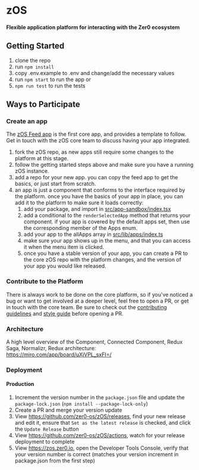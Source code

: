 # zOS

#### Flexible application platform for interacting with the Zer0 ecosystem

## Getting Started

1. clone the repo
1. run `npm install`
1. copy .env.example to .env and change/add the necessary values
1. run `npm start` to run the app or
1. `npm run test` to run the tests

## Ways to Participate

### Create an app

The [zOS Feed app](https://github.com/zer0-os/zOS-feed) is the first core app, and provides a template to follow. Get in touch with the zOS core team to discuss having your app integrated.

1. fork the zOS repo, as new apps still require some changes to the platform at this stage.
1. follow the getting started steps above and make sure you have a running zOS instance.
1. add a repo for your new app. you can copy the feed app to get the basics, or just start from scratch.
1. an app is just a component that conforms to the interface required by the platform. once you have the basics of your app in place, you can add it to the platform to make sure it loads correctly:
   1. add your package, and import in [src/app-sandbox/index.tsx](src/app-sandbox/index.tsx)
   1. add a conditional to the `renderSelectedApp` method that returns your component. if your app is covered by the default apps set, then use the corresponding member of the Apps enum.
   1. add your app to the allApps array in [src/lib/apps/index.ts](src/lib/apps/index.ts)
   1. make sure your app shows up in the menu, and that you can access it when the menu item is clicked.
   1. once you have a stable version of your app, you can create a PR to the core zOS repo with the platform changes, and the version of your app you would like released.

### Contribute to the Platform

There is always work to be done on the core platform, so if you've noticed a bug or want to get involved at a deeper level, feel free to open a PR, or get in touch with the core team. Be sure to check out the [contributing guidelines](CONTRIBUTING.md) and [style guide](STYLE_GUIDE.md) before opening a PR.

### Architecture

A high level overview of the Component, Connected Component, Redux Saga, Normalizr, Redux architecture: https://miro.com/app/board/uXjVPL_sxFI=/

### Deployment

#### Production

1. Increment the version number in the `package.json` file and update the `package-lock.json` (`npm install --package-lock-only`)
1. Create a PR and merge your version update
1. View https://github.com/zer0-os/zOS/releases, find your new release and edit it, ensure that `Set as the latest release` is checked, and click the `Update Release` button
1. View https://github.com/zer0-os/zOS/actions, watch for your release deployment to complete
1. View https://zos.zer0.io, open the Developer Tools Console, verify that your version number is correct (matches your version increment in package.json from the first step)
